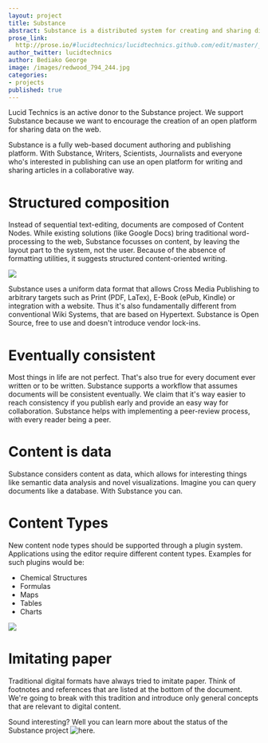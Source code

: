 ```yaml
---
layout: project
title: Substance
abstract: Substance is a distributed system for creating and sharing digital documents.
prose_link:
  http://prose.io/#lucidtechnics/lucidtechnics.github.com/edit/master/_posts/features/0100-01-05-distributed.md
author_twitter: lucidtechnics
author: Bediako George
image: /images/redwood_794_244.jpg
categories:
- projects
published: true
---
```


Lucid Technics is an active donor to the Substance project. We support Substance because we want to encourage the creation of an open platform for sharing data on the web.

Substance is a fully web-based document authoring and publishing platform. With Substance, Writers, Scientists, Journalists and everyone who's interested in publishing can use an open platform for writing and sharing articles in a collaborative way. 

# Structured composition

Instead of sequential text-editing, documents are composed of Content Nodes. While existing solutions (like Google Docs) bring traditional word-processing to the web, Substance focusses on content, by leaving the layout part to the system, not the user. Because of the absence of formatting utilities, it suggests structured content-oriented writing. 


![](http://substance-assets.s3.amazonaws.com/29/0cff0d34004080f40be83968f81af2/editing.png)

Substance uses a uniform data format that allows Cross Media Publishing to arbitrary targets such as Print (PDF, LaTex), E-Book (ePub, Kindle) or integration with a website. Thus it's also fundamentally different from conventional Wiki Systems, that are based on Hypertext. Substance is Open Source, free to use and doesn't introduce vendor lock-ins.

# Eventually consistent

Most things in life are not perfect. That's also true for every document ever written or to be written. Substance supports a workflow that assumes documents will be consistent eventually. We claim that it's way easier to reach consistency if you publish early and provide an easy way for collaboration. Substance helps with implementing a peer-review process, with every reader being a peer.


# Content is data

Substance considers content as data, which allows for interesting things like semantic data analysis and novel visualizations. Imagine you can query documents like a database. With Substance you can.


# Content Types

New content node types should be supported through a plugin system. Applications using the editor require different content types. Examples for such plugins would be:

- Chemical Structures
- Formulas
- Maps
- Tables
- Charts

![](http://substance-assets.s3.amazonaws.com/62/583a4ca6c6a0bef0868fc8eb8402a7/mom.png)

# Imitating paper

Traditional digital formats have always tried to imitate paper. Think of footnotes and references that are listed at the bottom of the document. We're going to break with this tradition and introduce only general concepts that are relevant to digital content.

Sound interesting?  Well you can learn more about the status of the Substance project ![here](http://http://interior.substance.io).